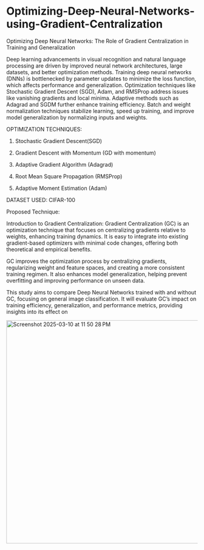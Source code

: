 # Optimizing-Deep-Neural-Networks-using-Gradient-Centralization
Optimizing Deep Neural Networks: The Role of Gradient Centralization in Training and Generalization

Deep learning advancements in visual recognition and natural language processing are driven by improved neural network architectures, large datasets, and better optimization methods. Training deep neural networks (DNNs) is bottlenecked by parameter updates to minimize the loss function, which affects performance and generalization. Optimization techniques like Stochastic Gradient Descent (SGD), Adam, and RMSProp address issues like vanishing gradients and local minima. Adaptive methods such as Adagrad and SGDM further enhance training efficiency. Batch and weight normalization techniques stabilize learning, speed up training, and improve model generalization by normalizing inputs and weights.



OPTIMIZATION TECHNIQUES:

1. Stochastic Gradient Descent(SGD)

2. Gradient Descent with Momentum (GD with momentum)

3. Adaptive Gradient Algorithm (Adagrad)

4. Root Mean Square Propagation (RMSProp)

5. Adaptive Moment Estimation (Adam)



DATASET USED: CIFAR-100



Proposed Technique:


Introduction to Gradient Centralization: Gradient Centralization (GC) is an optimization technique that focuses on centralizing gradients relative to weights, enhancing training dynamics. It is easy to integrate into existing gradient-based optimizers with minimal code changes, offering both theoretical and empirical benefits.

GC improves the optimization process by centralizing gradients, regularizing weight and feature spaces, and creating a more consistent training regimen. It also enhances model generalization, helping prevent overfitting and improving performance on unseen data.

This study aims to compare Deep Neural Networks trained with and without GC, focusing on general image classification. It will evaluate GC’s impact on training efficiency, generalization, and performance metrics, providing insights into its effect on

 <img width="587" alt="Screenshot 2025-03-10 at 11 50 28 PM" src="https://github.com/user-attachments/assets/03ae9ef5-70c1-4628-a637-88d51236ec0b" />

